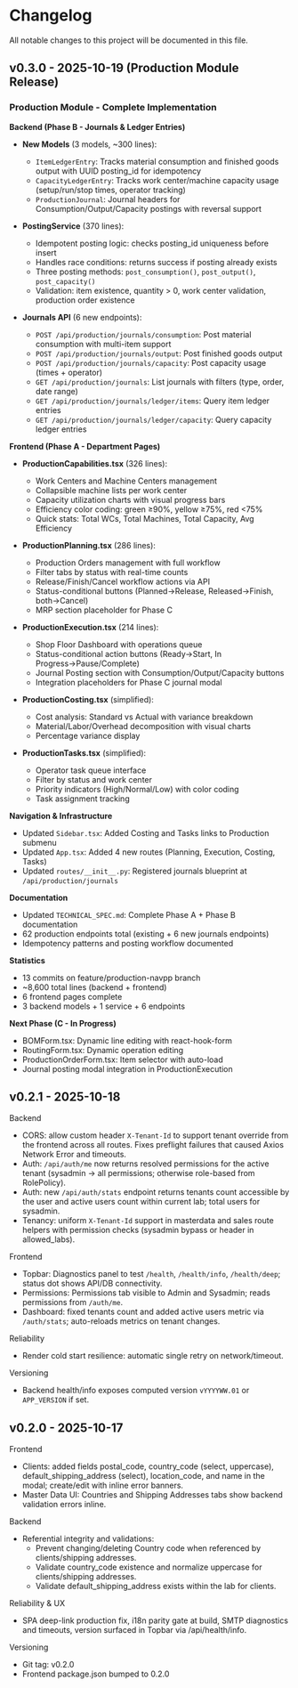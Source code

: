 # Changelog

All notable changes to this project will be documented in this file.

## v0.3.0 - 2025-10-19 (Production Module Release)

### Production Module - Complete Implementation

**Backend (Phase B - Journals & Ledger Entries)**
- **New Models** (3 models, ~300 lines):
  - `ItemLedgerEntry`: Tracks material consumption and finished goods output with UUID posting_id for idempotency
  - `CapacityLedgerEntry`: Tracks work center/machine capacity usage (setup/run/stop times, operator tracking)
  - `ProductionJournal`: Journal headers for Consumption/Output/Capacity postings with reversal support
  
- **PostingService** (370 lines):
  - Idempotent posting logic: checks posting_id uniqueness before insert
  - Handles race conditions: returns success if posting already exists
  - Three posting methods: `post_consumption()`, `post_output()`, `post_capacity()`
  - Validation: item existence, quantity > 0, work center validation, production order existence
  
- **Journals API** (6 new endpoints):
  - `POST /api/production/journals/consumption`: Post material consumption with multi-item support
  - `POST /api/production/journals/output`: Post finished goods output
  - `POST /api/production/journals/capacity`: Post capacity usage (times + operator)
  - `GET /api/production/journals`: List journals with filters (type, order, date range)
  - `GET /api/production/journals/ledger/items`: Query item ledger entries
  - `GET /api/production/journals/ledger/capacity`: Query capacity ledger entries

**Frontend (Phase A - Department Pages)**
- **ProductionCapabilities.tsx** (326 lines):
  - Work Centers and Machine Centers management
  - Collapsible machine lists per work center
  - Capacity utilization charts with visual progress bars
  - Efficiency color coding: green ≥90%, yellow ≥75%, red <75%
  - Quick stats: Total WCs, Total Machines, Total Capacity, Avg Efficiency
  
- **ProductionPlanning.tsx** (286 lines):
  - Production Orders management with full workflow
  - Filter tabs by status with real-time counts
  - Release/Finish/Cancel workflow actions via API
  - Status-conditional buttons (Planned→Release, Released→Finish, both→Cancel)
  - MRP section placeholder for Phase C
  
- **ProductionExecution.tsx** (214 lines):
  - Shop Floor Dashboard with operations queue
  - Status-conditional action buttons (Ready→Start, In Progress→Pause/Complete)
  - Journal Posting section with Consumption/Output/Capacity buttons
  - Integration placeholders for Phase C journal modal
  
- **ProductionCosting.tsx** (simplified):
  - Cost analysis: Standard vs Actual with variance breakdown
  - Material/Labor/Overhead decomposition with visual charts
  - Percentage variance display
  
- **ProductionTasks.tsx** (simplified):
  - Operator task queue interface
  - Filter by status and work center
  - Priority indicators (High/Normal/Low) with color coding
  - Task assignment tracking

**Navigation & Infrastructure**
- Updated `Sidebar.tsx`: Added Costing and Tasks links to Production submenu
- Updated `App.tsx`: Added 4 new routes (Planning, Execution, Costing, Tasks)
- Updated `routes/__init__.py`: Registered journals blueprint at `/api/production/journals`

**Documentation**
- Updated `TECHNICAL_SPEC.md`: Complete Phase A + Phase B documentation
- 62 production endpoints total (existing + 6 new journals endpoints)
- Idempotency patterns and posting workflow documented

**Statistics**
- 13 commits on feature/production-navpp branch
- ~8,600 total lines (backend + frontend)
- 6 frontend pages complete
- 3 backend models + 1 service + 6 endpoints

**Next Phase (C - In Progress)**
- BOMForm.tsx: Dynamic line editing with react-hook-form
- RoutingForm.tsx: Dynamic operation editing
- ProductionOrderForm.tsx: Item selector with auto-load
- Journal posting modal integration in ProductionExecution

## v0.2.1 - 2025-10-18

Backend
- CORS: allow custom header `X-Tenant-Id` to support tenant override from the frontend across all routes. Fixes preflight failures that caused Axios Network Error and timeouts.
- Auth: `/api/auth/me` now returns resolved permissions for the active tenant (sysadmin → all permissions; otherwise role-based from RolePolicy).
- Auth: new `/api/auth/stats` endpoint returns tenants count accessible by the user and active users count within current lab; total users for sysadmin.
- Tenancy: uniform `X-Tenant-Id` support in masterdata and sales route helpers with permission checks (sysadmin bypass or header in allowed_labs).

Frontend
- Topbar: Diagnostics panel to test `/health`, `/health/info`, `/health/deep`; status dot shows API/DB connectivity.
- Permissions: Permissions tab visible to Admin and Sysadmin; reads permissions from `/auth/me`.
- Dashboard: fixed tenants count and added active users metric via `/auth/stats`; auto-reloads metrics on tenant changes.

Reliability
- Render cold start resilience: automatic single retry on network/timeout.

Versioning
- Backend health/info exposes computed version `vYYYYWW.01` or `APP_VERSION` if set.

## v0.2.0 - 2025-10-17

Frontend
- Clients: added fields postal_code, country_code (select, uppercase), default_shipping_address (select), location_code, and name in the modal; create/edit with inline error banners.
- Master Data UI: Countries and Shipping Addresses tabs show backend validation errors inline.

Backend
- Referential integrity and validations:
  - Prevent changing/deleting Country code when referenced by clients/shipping addresses.
  - Validate country_code existence and normalize uppercase for clients/shipping addresses.
  - Validate default_shipping_address exists within the lab for clients.

Reliability & UX
- SPA deep-link production fix, i18n parity gate at build, SMTP diagnostics and timeouts, version surfaced in Topbar via /api/health/info.

Versioning
- Git tag: v0.2.0
- Frontend package.json bumped to 0.2.0
